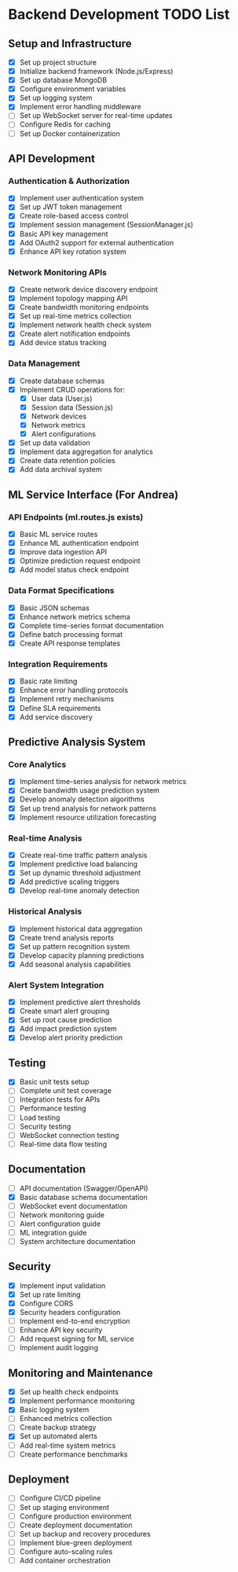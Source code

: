 # Backend Development TODO List

## Setup and Infrastructure
- [x] Set up project structure
- [x] Initialize backend framework (Node.js/Express)
- [x] Set up database MongoDB
- [x] Configure environment variables
- [x] Set up logging system
- [x] Implement error handling middleware
- [ ] Set up WebSocket server for real-time updates
- [ ] Configure Redis for caching
- [ ] Set up Docker containerization

## API Development
### Authentication & Authorization
- [x] Implement user authentication system
- [x] Set up JWT token management
- [x] Create role-based access control
- [x] Implement session management (SessionManager.js)
- [x] Basic API key management
- [x] Add OAuth2 support for external authentication
- [x] Enhance API key rotation system

### Network Monitoring APIs
- [x] Create network device discovery endpoint
- [x] Implement topology mapping API
- [x] Create bandwidth monitoring endpoints
- [x] Set up real-time metrics collection
- [x] Implement network health check system
- [x] Create alert notification endpoints
- [x] Add device status tracking

### Data Management
- [x] Create database schemas
- [x] Implement CRUD operations for:
  - [x] User data (User.js)
  - [x] Session data (Session.js)
  - [x] Network devices
  - [x] Network metrics
  - [x] Alert configurations
- [x] Set up data validation
- [x] Implement data aggregation for analytics
- [x] Create data retention policies
- [x] Add data archival system

## ML Service Interface (For Andrea)
### API Endpoints (ml.routes.js exists)
- [x] Basic ML service routes
- [x] Enhance ML authentication endpoint
- [x] Improve data ingestion API
- [x] Optimize prediction request endpoint
- [x] Add model status check endpoint

### Data Format Specifications
- [x] Basic JSON schemas
- [x] Enhance network metrics schema
- [x] Complete time-series format documentation
- [x] Define batch processing format
- [x] Create API response templates

### Integration Requirements
- [x] Basic rate limiting
- [x] Enhance error handling protocols
- [x] Implement retry mechanisms
- [x] Define SLA requirements
- [x] Add service discovery

## Predictive Analysis System
### Core Analytics
- [x] Implement time-series analysis for network metrics
- [x] Create bandwidth usage prediction system
- [x] Develop anomaly detection algorithms
- [x] Set up trend analysis for network patterns
- [x] Implement resource utilization forecasting

### Real-time Analysis
- [x] Create real-time traffic pattern analysis
- [x] Implement predictive load balancing
- [x] Set up dynamic threshold adjustment
- [x] Add predictive scaling triggers
- [x] Develop real-time anomaly detection

### Historical Analysis
- [x] Implement historical data aggregation
- [x] Create trend analysis reports
- [x] Set up pattern recognition system
- [x] Develop capacity planning predictions
- [x] Add seasonal analysis capabilities

### Alert System Integration
- [x] Implement predictive alert thresholds
- [x] Create smart alert grouping
- [x] Set up root cause prediction
- [x] Add impact prediction system
- [x] Develop alert priority prediction

## Testing
- [x] Basic unit tests setup
- [ ] Complete unit test coverage
- [ ] Integration tests for APIs
- [ ] Performance testing
- [ ] Load testing
- [ ] Security testing
- [ ] WebSocket connection testing
- [ ] Real-time data flow testing

## Documentation
- [ ] API documentation (Swagger/OpenAPI)
- [x] Basic database schema documentation
- [ ] WebSocket event documentation
- [ ] Network monitoring guide
- [ ] Alert configuration guide
- [ ] ML integration guide
- [ ] System architecture documentation

## Security
- [x] Implement input validation
- [x] Set up rate limiting
- [x] Configure CORS
- [x] Security headers configuration
- [ ] Implement end-to-end encryption
- [ ] Enhance API key security
- [ ] Add request signing for ML service
- [ ] Implement audit logging

## Monitoring and Maintenance
- [x] Set up health check endpoints
- [x] Implement performance monitoring
- [x] Basic logging system
- [ ] Enhanced metrics collection
- [ ] Create backup strategy
- [x] Set up automated alerts
- [ ] Add real-time system metrics
- [ ] Create performance benchmarks

## Deployment
- [ ] Configure CI/CD pipeline
- [ ] Set up staging environment
- [ ] Configure production environment
- [ ] Create deployment documentation
- [ ] Set up backup and recovery procedures
- [ ] Implement blue-green deployment
- [ ] Configure auto-scaling rules
- [ ] Add container orchestration
